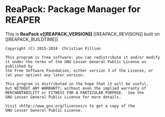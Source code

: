 # ReaPack: Package Manager for REAPER

This is **ReaPack v[[REAPACK_VERSION]]** [[REAPACK_REVISION]] built on [[REAPACK_BUILDTIME]]

```
Copyright (C) 2015-2024  Christian Fillion

This program is free software: you can redistribute it and/or modify
it under the terms of the GNU Lesser General Public License as published by
the Free Software Foundation, either version 3 of the License, or
(at your option) any later version.

This program is distributed in the hope that it will be useful,
but WITHOUT ANY WARRANTY; without even the implied warranty of
MERCHANTABILITY or FITNESS FOR A PARTICULAR PURPOSE.  See the
GNU Lesser General Public License for more details.

Visit <http://www.gnu.org/licenses/> to get a copy of the
GNU Lesser General Public License.
```
